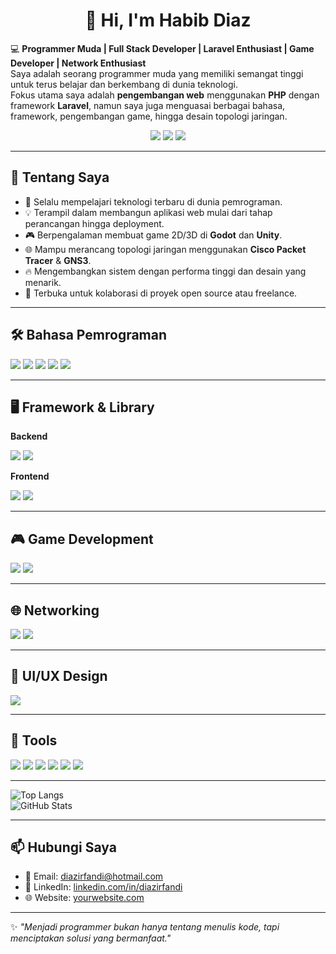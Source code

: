 <h1 align="center">👋 Hi, I'm Habib Diaz</h1>

💻 **Programmer Muda | Full Stack Developer | Laravel Enthusiast | Game Developer | Network Enthusiast**  
Saya adalah seorang programmer muda yang memiliki semangat tinggi untuk terus belajar dan berkembang di dunia teknologi.  
Fokus utama saya adalah **pengembangan web** menggunakan **PHP** dengan framework **Laravel**, namun saya juga menguasai berbagai bahasa, framework, pengembangan game, hingga desain topologi jaringan.
<p align="center">
  <img src="https://komarev.com/ghpvc/?username=DiazIrfandi&style=flat&label=Profile+Views"/>
  <img src="https://img.shields.io/github/followers/DiazIrfandi?style=flat&logo=github"/>
  <img src="https://img.shields.io/github/stars/DiazIrfandi?style=flat&logo=github"/>
</p>

---

## 🚀 Tentang Saya
- 🌱 Selalu mempelajari teknologi terbaru di dunia pemrograman.
- 💡 Terampil dalam membangun aplikasi web mulai dari tahap perancangan hingga deployment.
- 🎮 Berpengalaman membuat game 2D/3D di **Godot** dan **Unity**.
- 🌐 Mampu merancang topologi jaringan menggunakan **Cisco Packet Tracer** & **GNS3**.
- 🔥 Mengembangkan sistem dengan performa tinggi dan desain yang menarik.
- 🤝 Terbuka untuk kolaborasi di proyek open source atau freelance.

---

## 🛠 Bahasa Pemrograman
<p>
  <img src="https://img.shields.io/badge/PHP-777BB4?style=flat&logo=php&logoColor=white"/>
  <img src="https://img.shields.io/badge/JavaScript-F7DF1E?style=flat&logo=javascript&logoColor=black"/>
  <img src="https://img.shields.io/badge/Node.js-339933?style=flat&logo=nodedotjs&logoColor=white"/>
  <img src="https://img.shields.io/badge/HTML5-E34F26?style=flat&logo=html5&logoColor=white"/>
  <img src="https://img.shields.io/badge/CSS3-1572B6?style=flat&logo=css3&logoColor=white"/>
</p>

---

## 🖥 Framework & Library
**Backend**
<p>
  <img src="https://img.shields.io/badge/Laravel-FF2D20?style=flat&logo=laravel&logoColor=white"/>
  <img src="https://img.shields.io/badge/Express.js-000000?style=flat&logo=express&logoColor=white"/>
</p>

**Frontend**
<p>
  <img src="https://img.shields.io/badge/React-61DAFB?style=flat&logo=react&logoColor=black"/>
  <img src="https://img.shields.io/badge/TailwindCSS-38B2AC?style=flat&logo=tailwindcss&logoColor=white"/>
</p>

---

## 🎮 Game Development
<p>
  <img src="https://img.shields.io/badge/Godot-478CBF?style=flat&logo=godot-engine&logoColor=white"/>
  <img src="https://img.shields.io/badge/Unity-000000?style=flat&logo=unity&logoColor=white"/>
</p>

---

## 🌐 Networking
<p>
  <img src="https://img.shields.io/badge/Cisco%20Packet%20Tracer-1BA0D7?style=flat&logo=cisco&logoColor=white"/>
  <img src="https://img.shields.io/badge/GNS3-FF6C37?style=flat&logo=gns3&logoColor=white"/>
</p>

---

## 🎨 UI/UX Design
<p>
  <img src="https://img.shields.io/badge/Figma-F24E1E?style=flat&logo=figma&logoColor=white"/>
</p>

---

## 🧰 Tools
<p>
  <img src="https://img.shields.io/badge/Postman-FF6C37?style=flat&logo=postman&logoColor=white"/>
  <img src="https://img.shields.io/badge/GitHub-181717?style=flat&logo=github&logoColor=white"/>
  <img src="https://img.shields.io/badge/Git%20Bash-F05032?style=flat&logo=git&logoColor=white"/>
  <img src="https://img.shields.io/badge/MariaDB-003545?style=flat&logo=mariadb&logoColor=white"/>
  <img src="https://img.shields.io/badge/phpMyAdmin-6C78AF?style=flat&logo=phpmyadmin&logoColor=white"/>
  <img src="https://img.shields.io/badge/cPanel-FF6C2C?style=flat&logo=cpanel&logoColor=white"/>
</p>

---

![Top Langs](https://github-readme-stats.vercel.app/api/top-langs/?username=DiazIrfandi&layout=compact&theme=radical)  
![GitHub Stats](https://github-readme-stats.vercel.app/api?username=DiazIrfandi&show_icons=true&theme=radical)

---

## 📫 Hubungi Saya
- 📧 Email: [diazirfandi@hotmail.com](mailto:diazirfandi@hotmail.com)
- 💼 LinkedIn: [linkedin.com/in/diazirfandi](https://linkedin.com/in/diazirfandi)
- 🌐 Website: [yourwebsite.com](https://yourwebsite.com)

---

✨ _"Menjadi programmer bukan hanya tentang menulis kode, tapi menciptakan solusi yang bermanfaat."_
